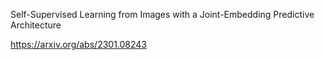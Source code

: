 Self-Supervised Learning from Images with a Joint-Embedding Predictive Architecture

https://arxiv.org/abs/2301.08243

